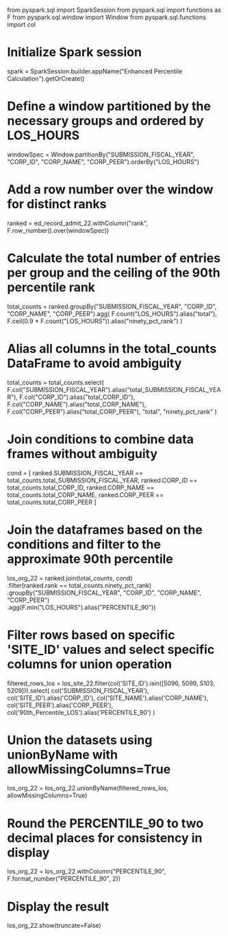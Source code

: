 from pyspark.sql import SparkSession
from pyspark.sql import functions as F
from pyspark.sql.window import Window
from pyspark.sql.functions import col

# Initialize Spark session
spark = SparkSession.builder.appName("Enhanced Percentile Calculation").getOrCreate()

# Define a window partitioned by the necessary groups and ordered by LOS_HOURS
windowSpec = Window.partitionBy("SUBMISSION_FISCAL_YEAR", "CORP_ID", "CORP_NAME", "CORP_PEER").orderBy("LOS_HOURS")

# Add a row number over the window for distinct ranks
ranked = ed_record_admit_22.withColumn("rank", F.row_number().over(windowSpec))

# Calculate the total number of entries per group and the ceiling of the 90th percentile rank
total_counts = ranked.groupBy("SUBMISSION_FISCAL_YEAR", "CORP_ID", "CORP_NAME", "CORP_PEER").agg(
    F.count("LOS_HOURS").alias("total"),
    F.ceil(0.9 * F.count("LOS_HOURS")).alias("ninety_pct_rank")
)

# Alias all columns in the total_counts DataFrame to avoid ambiguity
total_counts = total_counts.select(
    F.col("SUBMISSION_FISCAL_YEAR").alias("total_SUBMISSION_FISCAL_YEAR"),
    F.col("CORP_ID").alias("total_CORP_ID"),
    F.col("CORP_NAME").alias("total_CORP_NAME"),
    F.col("CORP_PEER").alias("total_CORP_PEER"),
    "total",
    "ninety_pct_rank"
)

# Join conditions to combine data frames without ambiguity
cond = [
    ranked.SUBMISSION_FISCAL_YEAR == total_counts.total_SUBMISSION_FISCAL_YEAR,
    ranked.CORP_ID == total_counts.total_CORP_ID,
    ranked.CORP_NAME == total_counts.total_CORP_NAME,
    ranked.CORP_PEER == total_counts.total_CORP_PEER
]

# Join the dataframes based on the conditions and filter to the approximate 90th percentile
los_org_22 = ranked.join(total_counts, cond)\
    .filter(ranked.rank == total_counts.ninety_pct_rank)\
    .groupBy("SUBMISSION_FISCAL_YEAR", "CORP_ID", "CORP_NAME", "CORP_PEER")\
    .agg(F.min("LOS_HOURS").alias("PERCENTILE_90"))

# Filter rows based on specific 'SITE_ID' values and select specific columns for union operation
filtered_rows_los = los_site_22.filter(col('SITE_ID').isin([5096, 5099, 5103, 5209])).select(
    col('SUBMISSION_FISCAL_YEAR'),
    col('SITE_ID').alias('CORP_ID'),
    col('SITE_NAME').alias('CORP_NAME'),
    col('SITE_PEER').alias('CORP_PEER'),
    col('90th_Percentile_LOS').alias('PERCENTILE_90')
)

# Union the datasets using unionByName with allowMissingColumns=True
los_org_22 = los_org_22.unionByName(filtered_rows_los, allowMissingColumns=True)

# Round the PERCENTILE_90 to two decimal places for consistency in display
los_org_22 = los_org_22.withColumn("PERCENTILE_90", F.format_number("PERCENTILE_90", 2))

# Display the result
los_org_22.show(truncate=False)
